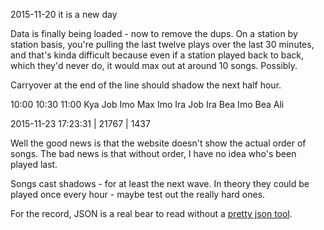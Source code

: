 2015-11-20 it is a new day

Data is finally being loaded - now to remove the dups.  On a station by station basis, you're pulling the last twelve plays over the last 30 minutes, and that's kinda difficult because even if a station played back to back, which they'd never do, it would max out at around 10 songs.  Possibly.

Carryover at the end of the line should shadow the next half hour.  

10:00 10:30 11:00
Kya   Job   Imo
Max   Imo   Ira
Job   Ira   Bea
Imo   Bea   Ali

2015-11-23 17:23:31 | 21767 |      1437

Well the good news is that the website doesn't show the actual order of songs.  The bad news is that without order, I have no idea who's been played last.

Songs cast shadows - for at least the next wave.  In theory they could be played once every hour - maybe test out the really hard ones.

For the record, JSON is a real bear to read without a [pretty json tool](https://jsonformatter.curiousconcept.com/).
